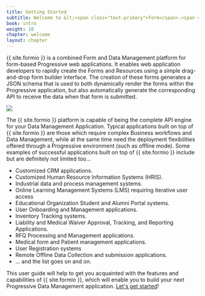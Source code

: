 ```yaml
---
title: Getting Started
subtitle: Welcome to &lt;<span class="text-primary">form</span>.<span class="text-secondary">io</span>&gt;!
book: intro
weight: 10
chapter: welcome
layout: chapter
---
```

{{ site.formio }} is a combined Form and Data Management platform for form-based Progressive web applications. It enables web application developers to rapidly create the Forms and Resources using a simple drag-and-drop form builder interface. The creation of these forms generates a JSON schema that is used to both dynamically render the forms within the Progressive application, but also automatically generate the corresponding API to receive the data when that form is submitted.

![](/assets/img/formio-overview-sm.png)

The {{ site.formio }} platform is capable of being the complete API engine for your Data Management Application. Typical applications built on top of {{ site.formio }} are those which require complex Business workflows and Data Management, while at the same time need the deployment flexibilities offered through a Progressive environment (such as offline mode). Some examples of successful applications built on top of {{ site.formio }} include but are definitely not limited too...

  - Customized CRM applications.
  - Customized Human Resource Information Systems (HRIS).
  - Industrial data and process management systems.
  - Online Learning Management Systems (LMS) requiring iterative user access
  - Educational Organization Student and Alumni Portal systems.
  - User Onboarding and Management applications.
  - Inventory Tracking systems.
  - Liability and Medical Waiver Approval, Tracking, and Reporting Applications.
  - RFQ Processing and Management applications.
  - Medical form and Patient management applications.
  - User Registration systems
  - Remote Offline Data Collection and submission applications.
  - ... and the list goes on and on.

This user guide will help to get you acquainted with the features and capabilities of {{ site.formio }}, which will enable you to build your next Progressive Data Management application. [Let's get started](/intro/howworks/)!

